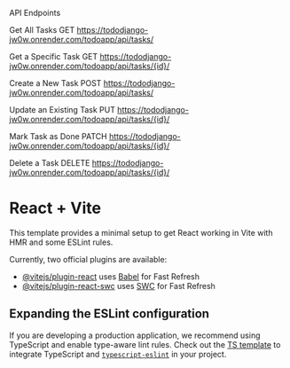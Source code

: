 API Endpoints

Get All Tasks GET https://tododjango-jw0w.onrender.com/todoapp/api/tasks/

Get a Specific Task GET https://tododjango-jw0w.onrender.com/todoapp/api/tasks/{id}/

Create a New Task POST https://tododjango-jw0w.onrender.com/todoapp/api/tasks/

Update an Existing Task PUT https://tododjango-jw0w.onrender.com/todoapp/api/tasks/{id}/

Mark Task as Done PATCH https://tododjango-jw0w.onrender.com/todoapp/api/tasks/{id}/

Delete a Task DELETE https://tododjango-jw0w.onrender.com/todoapp/api/tasks/{id}/














# React + Vite

This template provides a minimal setup to get React working in Vite with HMR and some ESLint rules.

Currently, two official plugins are available:

- [@vitejs/plugin-react](https://github.com/vitejs/vite-plugin-react/blob/main/packages/plugin-react/README.md) uses [Babel](https://babeljs.io/) for Fast Refresh
- [@vitejs/plugin-react-swc](https://github.com/vitejs/vite-plugin-react-swc) uses [SWC](https://swc.rs/) for Fast Refresh

## Expanding the ESLint configuration

If you are developing a production application, we recommend using TypeScript and enable type-aware lint rules. Check out the [TS template](https://github.com/vitejs/vite/tree/main/packages/create-vite/template-react-ts) to integrate TypeScript and [`typescript-eslint`](https://typescript-eslint.io) in your project.
